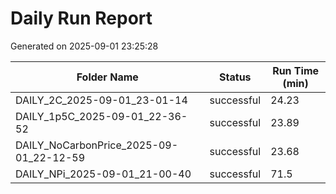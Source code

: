 # Daily Run Report
Generated on 2025-09-01 23:25:28

| Folder Name | Status     | Run Time (min) |
|-------------|------------|----------------|
| DAILY_2C_2025-09-01_23-01-14 | successful | 24.23 |
| DAILY_1p5C_2025-09-01_22-36-52 | successful | 23.89 |
| DAILY_NoCarbonPrice_2025-09-01_22-12-59 | successful | 23.68 |
| DAILY_NPi_2025-09-01_21-00-40 | successful | 71.5 |